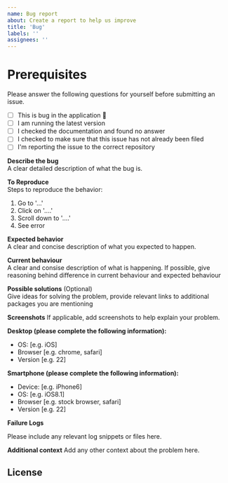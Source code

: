 ```yaml
---
name: Bug report
about: Create a report to help us improve
title: 'Bug'
labels: ''
assignees: ''
---
```


# Prerequisites

Please answer the following questions for yourself before submitting an issue.

- [ ] This is bug in the application 🐛
- [ ] I am running the latest version
- [ ] I checked the documentation and found no answer
- [ ] I checked to make sure that this issue has not already been filed
- [ ] I'm reporting the issue to the correct repository

**Describe the bug** \
A clear detailed description of what the bug is.

**To Reproduce** \
Steps to reproduce the behavior:

1. Go to '...'
2. Click on '....'
3. Scroll down to '....'
4. See error

**Expected behavior** \
A clear and concise description of what you expected to happen.

**Current behaviour** \
A clear and consise description of what is happening. If possible, give reasoning behind difference in current behaviour and expected behaviour

**Possible solutions** (Optional) \
Give ideas for solving the problem, provide relevant links to additional packages you are mentioning

**Screenshots**
If applicable, add screenshots to help explain your problem.

**Desktop (please complete the following information):**

- OS: [e.g. iOS]
- Browser [e.g. chrome, safari]
- Version [e.g. 22]

**Smartphone (please complete the following information):**

- Device: [e.g. iPhone6]
- OS: [e.g. iOS8.1]
- Browser [e.g. stock browser, safari]
- Version [e.g. 22]

**Failure Logs**

Please include any relevant log snippets or files here.

**Additional context**
Add any other context about the problem here.

## License
